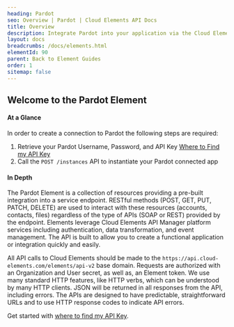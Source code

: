 ```yaml
---
heading: Pardot
seo: Overview | Pardot | Cloud Elements API Docs
title: Overview
description: Integrate Pardot into your application via the Cloud Elements APIs.
layout: docs
breadcrumbs: /docs/elements.html
elementId: 90
parent: Back to Element Guides
order: 1
sitemap: false
---
```


## Welcome to the Pardot Element


#### At a Glance

In order to create a connection to Pardot the following steps are required:

1. Retrieve your Pardot Username, Password, and API Key
[Where to Find my API Key](pardot-endpoint-setup.html)
2. Call the `POST /instances` API to instantiate your Pardot connected app

#### In Depth

The Pardot Element is a collection of resources providing a pre-built integration into a service endpoint. RESTful methods (POST, GET, PUT, PATCH, DELETE) are used to interact with these resources (accounts, contacts, files) regardless of the type of APIs (SOAP or REST) provided by the endpoint. Elements leverage Cloud Elements API Manager platform services including authentication, data transformation, and event management.  The API is built to allow you to create a functional application or integration quickly and easily.

All API calls to Cloud Elements should be made to the `https://api.cloud-elements.com/elements/api-v2` base domain. Requests are authorized with an Organization and User secret, as well as, an Element token.  We use many standard HTTP features, like HTTP verbs, which can be understood by many HTTP clients. JSON will be returned in all responses from the API, including errors. The APIs are designed to have predictable, straightforward URLs and to use HTTP response codes to indicate API errors.

Get started with [where to find my API Key](pardot-endpoint-setup.html).
